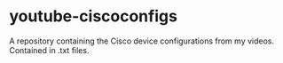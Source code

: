 # youtube-ciscoconfigs
A repository containing the Cisco device configurations from my videos. Contained in .txt files.
